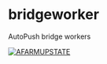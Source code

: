 # bridgeworker
AutoPush bridge workers

[![AFARMUPSTATE](https://unlovedpuppies.com/i/GoneTo-AFarmUpstate.svg)](https://github.com/AFarmUpstate)
